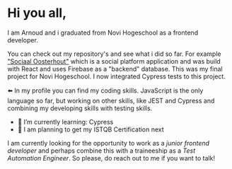# Hi you all,
I am Arnoud and i graduated from Novi Hogeschool as a frontend developer.

You can check out my repository's and see what i did so far. For example ["Sociaal Oosterhout"](https://github.com/abouman76/Eind-Project-Arnoud-Bouman.git) which is a social platform application and was build with React and uses Firebase as a "backend" database. This was my final project for Novi Hogeschool. I now integrated Cypress tests to this project.

:arrow_left: In my profile you can find my coding skills. JavaScript is the only language so far, but working on other skills, like JEST and Cypress and combining my developing skills with testing skills.

- 🌱 I’m currently learning: Cypress
- 📜 I am planning to get my ISTQB Certification next

I am currently looking for the opportunity to work as a _junior frontend developer_ and perhaps combine this with a traineeship as a _Test Automation Engineer_. So please, do reach out to me if you want to talk!

<!--
**abouman76/abouman76** is a ✨ _special_ ✨ repository because its `README.md` (this file) appears on your GitHub profile.

Here are some ideas to get you started:

- 🔭 I’m currently working on ...
- 🌱 I’m currently learning ...
- 👯 I’m looking to collaborate on ...
- 🤔 I’m looking for help with ...
- 💬 Ask me about ...
- 📫 How to reach me: ...
- 😄 Pronouns: ...
- ⚡ Fun fact: ...
-->
